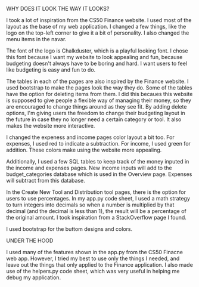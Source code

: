 WHY DOES IT LOOK THE WAY IT LOOKS? 

I took a lot of inspiration from the CS50 Finance website.
I used most of the layout as the base of my web application.
I changed a few things, like the logo on the top-left 
corner to give it a bit of personality. I also changed the
menu items in the navar. 

The font of the logo is Chalkduster, which is a playful
looking font. I chose this font because I want my website
to look appealing and fun, because budgeting doesn't always
have to be boring and hard. I want users to feel like
budgeting is easy and fun to do. 

The tables in each of the pages are also inspired by 
the Finance website. I used bootstrap to make the pages
look the way they do. Some of the tables have the option
for deleting items from them. I did this becaues this 
website is supposed to give people a flexible way of
managing their money, so they are encouraged to change
things around as they see fit. By adding delete options, 
I'm giving users the freedom to change their budgeting
layout in the future in case they no longer need a certain
category or tool. It also makes the website more interactive. 

I changed the expeness and income pages color layout a bit
too. For expenses, I used red to indicate a subtraction.
For income, I used green for addition. These colors 
make using the website more appealing. 

Additionally, I used a few SQL tables to keep track of 
the money inputed in the income and expenses pages. 
New income inputs will add to the budget_categories 
database which is used in the Overview page. Expenses 
will subtract from this database. 

In the Create New Tool and Distribution tool pages, there
is the option for users to use percentages. In my app.py
code sheet, I used a math strategy to turn integers into
decimals so when a number is multiplied by that decimal
(and the decimal is less than 1), the result will be a
percentage of the original amount. I took inspiration from
a StackOverflow page I found.

I used bootstrap for the buttom designs and colors. 


UNDER THE HOOD

I used many of the features shown in the app.py
from the CS50 Finacne web app. However, I tried
my best to use only the things I needed, and leave
out the things that only applied to the Finance 
application. I also made use of the helpers.py
code sheet, which was very useful in helping me
debug my application. 